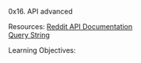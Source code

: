 0x16. API advanced

Resources:
<a href='https://intranet.alxswe.com/rltoken/b-4nD6hwEeNYTwYl5yWNwA'>Reddit API Documentation</a> <br />
<a href='https://intranet.alxswe.com/rltoken/luFn_zrgmAQ0OAO_PEI9bA'>Query String</a>

Learning Objectives:
